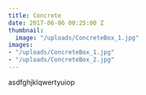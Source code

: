 ```yaml
---
title: Concrete
date: 2017-06-06 00:25:00 Z
thumbnail:
  image: "/uploads/ConcreteBox_1.jpg"
images:
- "/uploads/ConcreteBox_1.jpg"
- "/uploads/ConcreteBox_2.jpg"
---
```


asdfghjklqwertyuiop